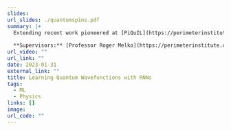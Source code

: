 ```yaml
---
slides: 
url_slides: ./quantumspins.pdf
summary: |+
  Extending recent work pioneered at [PiQuIL](https://perimeterinstitute.ca/perimeter-institute-quantum-intelligence-lab-piquil) in approximating the groundstate wavefunction of a quantum lattice system using Recurrent Neural Networks: Investigated the affect of error and noisiness of the quantum data on the accuracy of the wavefunction and other physical quantities.
  
  **Supervisors:** [Professor Roger Melko](https://perimeterinstitute.ca/people/roger-melko), [Schuyler Moss](https://mschuylermoss.github.io).
url_video: ""
url_link: ""
date: 2023-01-31
external_link: ""
title: Learning Quantum Wavefunctions with RNNs
tags:
  - ML
  - Physics
links: []
image: 
url_code: ""
---
```


